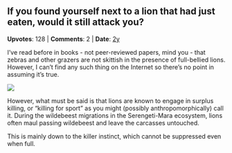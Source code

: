 ## If you found yourself next to a lion that had just eaten, would it still attack you?
    
**Upvotes**: 128 | **Comments**: 2 | **Date**: [2y](https://www.quora.com/If-you-found-yourself-next-to-a-lion-that-had-just-eaten-would-it-still-attack-you/answer/Gary-Meaney)

I’ve read before in books - not peer-reviewed papers, mind you - that zebras and other grazers are not skittish in the presence of full-bellied lions. However, I can’t find any such thing on the Internet so there’s no point in assuming it’s true.

![](https://qph.fs.quoracdn.net/main-qimg-d3d4c9de50ef99d7a47ab0d7023b831e-lq)

However, what must be said is that lions are known to engage in surplus killing, or “killing for sport” as you might (possibly anthropomorphically) call it. During the wildebeest migrations in the Serengeti-Mara ecosystem, lions often maul passing wildebeest and leave the carcasses untouched.

This is mainly down to the killer instinct, which cannot be suppressed even when full.

